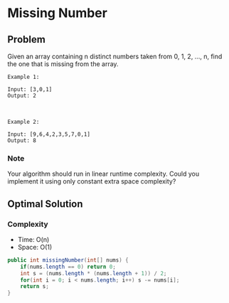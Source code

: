 # Missing Number

## Problem

Given an array containing n distinct numbers taken from 0, 1, 2, ..., n, find the one that is missing from the array.

    Example 1:

    Input: [3,0,1]
    Output: 2
<br>

    Example 2:

    Input: [9,6,4,2,3,5,7,0,1]
    Output: 8

### Note

Your algorithm should run in linear runtime complexity. Could you implement it using only constant extra space complexity?

## Optimal Solution

### Complexity

- Time: O(n)
- Space: O(1)

```Java
public int missingNumber(int[] nums) {
    if(nums.length == 0) return 0;
    int s = (nums.length * (nums.length + 1)) / 2;
    for(int i = 0; i < nums.length; i++) s -= nums[i];
    return s;
}
```

